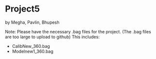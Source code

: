 # Project5

by Megha, Pavlin, Bhupesh

Note: 
Please have the necessary .bag files for the project. (The .bag files are too large to upload to github)
This includes:
- CalibNew_360.bag
- Modelnew1_360.bag
